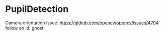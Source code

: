 # PupilDetection

Camera orientation issue:
https://github.com/opencv/opencv/issues/4704
follow on id: ghost